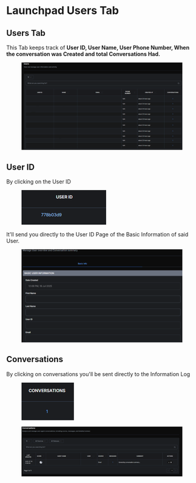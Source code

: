 # Launchpad Users Tab

## Users Tab

This Tab keeps track of **User ID, User Name, User Phone Number, When the conversation was Created and total Conversations Had.**

<figure><img src="../.gitbook/assets/image (103).png" alt=""><figcaption></figcaption></figure>

## User ID

By clicking on the User ID

<figure><img src="../.gitbook/assets/image (104).png" alt=""><figcaption></figcaption></figure>

It'll send you directly to the User ID Page of the Basic Information of said User.

<figure><img src="../.gitbook/assets/image (107).png" alt=""><figcaption></figcaption></figure>

## Conversations

By clicking on conversations you'll be sent directly to the Information Log

<figure><img src="../.gitbook/assets/image (105).png" alt=""><figcaption></figcaption></figure>

<figure><img src="../.gitbook/assets/image (106).png" alt=""><figcaption></figcaption></figure>
